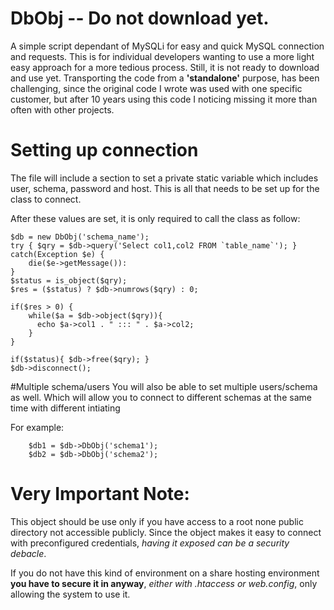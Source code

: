 # DbObj -- Do not download yet.
A simple script dependant of MySQLi for easy and quick MySQL connection and requests. This is for individual developers wanting to use a more light easy approach for a more tedious process. Still, it is not ready to download and use yet. Transporting the code from a __'standalone'__ purpose, has been challenging, since the original code I wrote was used with one specific customer, but after 10 years using this code I noticing missing it more than often with other projects.

# Setting up connection
The file will include a section to set a private static variable which includes user, schema, password and host. This is all that needs to be set up for the class to connect.

After these values are set, it is only required to call the class as follow:

    $db = new DbObj('schema_name');
    try { $qry = $db->query('Select col1,col2 FROM `table_name`'); }
    catch(Exception $e) {
        die($e->getMessage()):
    }
    $status = is_object($qry);
    $res = ($status) ? $db->numrows($qry) : 0;
    
    if($res > 0) {
        while($a = $db->object($qry)){
          echo $a->col1 . " ::: " . $a->col2;
        }
    }
    
    if($status){ $db->free($qry); }
    $db->disconnect();
    

#Multiple schema/users
You will also be able to set multiple users/schema as well. Which will allow you to connect to different schemas at the same time with different intiating
    
For example:

        $db1 = $db->DbObj('schema1');
        $db2 = $db->DbObj('schema2');

# Very Important Note:
This object should be use only if you have access to a root none public directory not accessible publicly. Since the object makes it easy to connect with preconfigured credentials, *having it exposed can be a security debacle*.

If you do not have this kind of environment on a share hosting environment __you have to secure it in anyway__, _either with .htaccess or web.config_, only allowing the system to use it.

